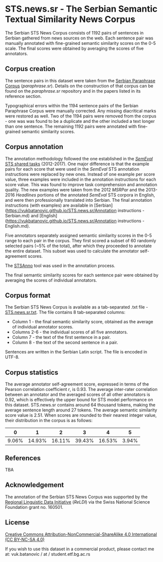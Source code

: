 # STS.news.sr - The Serbian Semantic Textual Similarity News Corpus
The Serbian STS News Corpus consists of 1192 pairs of sentences in Serbian gathered from news sources on the web.
Each sentence pair was manually annotated with fine-grained semantic similarity scores on the 0-5 scale.
The final scores were obtained by averaging the scores of five annotators.

## Corpus creation
The sentence pairs in this dataset were taken from the [Serbian Paraphrase Corpus](https://vukbatanovic.github.io/paraphrase.sr/) (*paraphrase.sr*).
Details on the construction of that corpus can be found on the *paraphrase.sr* repository and in the papers listed in its reference section.

Typographical errors within the 1194 sentence pairs of the Serbian Paraphrase Corpus were manually corrected.
Any missing diacritical marks were restored as well.
Two of the 1194 pairs were removed from the corpus - one was was found to be a duplicate and the other included a text longer than one sentence.
The remaining 1192 pairs were annotated with fine-grained semantic similarity scores.

## Corpus annotation
The annotation methodology followed the one established in the [*SemEval* STS shared tasks](http://ixa2.si.ehu.es/stswiki/index.php/Main_Page) (2012-2017).
One major difference is that the example pairs for each score that were used in the *SemEval* STS annotation instructions were replaced by new ones.
Instead of one example per score value, three examples were included in the annotation instructions for each score value.
This was found to improve task comprehension and annotation quality.
The new examples were taken from the 2012 *MSRPar* and the 2013-2016 *Headlines* portions of the annotated *SemEval* STS corpora in English, and were then professionally translated into Serbian.
The final annotation instructions (with examples) are available in [Serbian](https://vukbatanovic.github.io/STS.news.sr/Annotation instructions - Serbian.md) and [English](https://vukbatanovic.github.io/STS.news.sr/Annotation instructions - English.md).

Five annotators separately assigned semantic similarity scores in the 0-5 range to each pair in the corpus.
They first scored a subset of 60 randomly selected pairs (~5% of the total), after which they proceeded to annotate the entire dataset.
This subset was used to calculate the annotator self-agreement scores.

The [STSAnno](https://vukbatanovic.github.io/STSAnno/) tool was used in the annotation process.

The final semantic similarity scores for each sentence pair were obtained by averaging the scores of individual annotators.

## Corpus format
The Serbian STS News Corpus is available as a tab-separated .txt file - [STS.news.sr.txt](http://github.com/vukbatanovic/STS.news.sr/blob/master/STS.news.sr.txt).
The file contains 8 tab-separated columns:
* Column 1 - the final semantic similarity score, obtained as the average of individual annotator scores.
* Columns 2-6 - the individual scores of all five annotators.
* Column 7 - the text of the first sentence in a pair.
* Column 8 - the text of the second sentence in a pair.

Sentences are written in the Serbian Latin script.
The file is encoded in UTF-8.

## Corpus statistics
The average annotator self-agreement score, expressed in terms of the Pearson correlation coefficient *r*, is 0.93.
The average inter-rater correlation between an annotator and the averaged scores of all other annotators is 0.92, which is effectively the upper bound for STS model performance on this dataset.
STS.news.sr contains around 64 thousand tokens, making the average sentence length around 27 tokens.
The average semantic similarity score value is 2.51.
When scores are rounded to their nearest integer value, their distribution in the corpus is as follows:

|  0  |   1  |   2  |   3  |   4  |  5  |
|-----|------|------|------|------|-----|
|9.06%|14.93%|16.11%|39.43%|16.53%|3.94%|

## References
TBA

## Acknowledgement
The annotation of the Serbian STS News Corpus was supported by the [Regional Linguistic Data Initiative](http://reldi.spur.uzh.ch/) (*ReLDI*) via the Swiss National Science Foundation grant no. 160501.

## License
[Creative Commons Attribution-NonCommercial-ShareAlike 4.0 International (CC BY-NC-SA 4.0)](http://creativecommons.org/licenses/by-nc-sa/4.0/)

If you wish to use this dataset in a commercial product, please contact me at: vuk.batanovic / at / student.etf.bg.ac.rs
